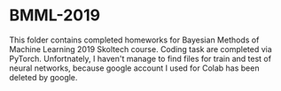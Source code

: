 # BMML-2019
This folder contains completed homeworks for Bayesian Methods of Machine Learning 2019 Skoltech course. Coding task are completed via PyTorch. 
Unfortnately, I haven't manage to find files for train and test of neural networks, because google account I used for Colab has been deleted by google.
